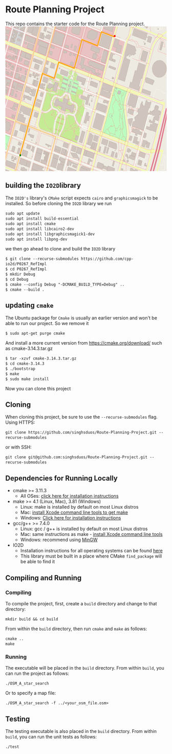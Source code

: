 # Route Planning Project

This repo contains the starter code for the Route Planning project.
<img src="map.png" width="600" height="450" />

## building the `IO2D`library
The `IO2D's` library's `CMake` script expects `cairo` and `graphicsmagick` to be installed. So before cloning the `IO2D` library we run
```
sudo apt update
sudo apt install build-essential
sudo apt install cmake
sudo apt install libcairo2-dev
sudo apt install libgraphicsmagick1-dev
sudo apt install libpng-dev
```
we then go ahead to clone and build the `IO2D` library
```
$ git clone --recurse-submodules https://github.com/cpp-io2d/P0267_RefImpl
$ cd P0267_RefImpl
$ mkdir Debug
$ cd Debug
$ cmake --config Debug "-DCMAKE_BUILD_TYPE=Debug" ..
$ cmake --build .
```
## updating `cmake`
The Ubuntu package for `Cmake` is usually an earlier version and won't be able to run our project. So we remove it
```
$ sudo apt-get purge cmake
```
And install a more current version from https://cmake.org/download/ such as cmake-3.14.3.tar.gz
```
$ tar -xzvf cmake-3.14.3.tar.gz
$ cd cmake-3.14.3
$ ./bootstrap
$ make
$ sudo make install 
```
Now you can clone this project
## Cloning

When cloning this project, be sure to use the `--recurse-submodules` flag. Using HTTPS:
```
git clone https://github.com/singhsduos/Route-Planning-Project.git --recurse-submodules 
```
or with SSH:
```
git clone git@github.com:singhsduos/Route-Planning-Project.git --recurse-submodules
```

## Dependencies for Running Locally
* cmake >= 3.11.3
  * All OSes: [click here for installation instructions](https://cmake.org/install/)
* make >= 4.1 (Linux, Mac), 3.81 (Windows)
  * Linux: make is installed by default on most Linux distros
  * Mac: [install Xcode command line tools to get make](https://developer.apple.com/xcode/features/)
  * Windows: [Click here for installation instructions](http://gnuwin32.sourceforge.net/packages/make.htm)
* gcc/g++ >= 7.4.0
  * Linux: gcc / g++ is installed by default on most Linux distros
  * Mac: same instructions as make - [install Xcode command line tools](https://developer.apple.com/xcode/features/)
  * Windows: recommend using [MinGW](http://www.mingw.org/)
* IO2D
  * Installation instructions for all operating systems can be found [here](https://github.com/cpp-io2d/P0267_RefImpl/blob/master/BUILDING.md)
  * This library must be built in a place where CMake `find_package` will be able to find it

## Compiling and Running

### Compiling
To compile the project, first, create a `build` directory and change to that directory:
```
mkdir build && cd build
```
From within the `build` directory, then run `cmake` and `make` as follows:
```
cmake ..
make
```
### Running
The executable will be placed in the `build` directory. From within `build`, you can run the project as follows:
```
./OSM_A_star_search
```
Or to specify a map file:
```
./OSM_A_star_search -f ../<your_osm_file.osm>
```

## Testing

The testing executable is also placed in the `build` directory. From within `build`, you can run the unit tests as follows:
```
./test
```


